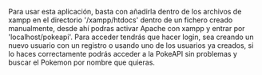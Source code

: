 Para usar esta aplicación, basta con añadirla dentro de los archivos de xampp en el directorio '/xampp/htdocs' dentro de un fichero creado manualmente, desde ahí podras activar Apache con xampp y entrar por 'localhost/pokeapi'. Para acceder tendrás que hacer login, sea creando un nuevo usuario con un registro o usando uno de los usuarios ya creados, si lo haces correctamente podrás acceder a la PokeAPI sin problemas y buscar el Pokemon por nombre que quieras.
